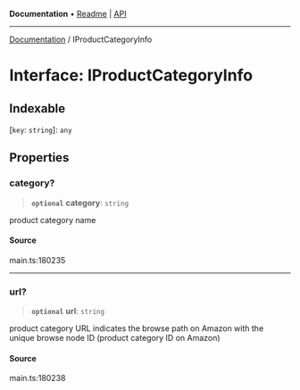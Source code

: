 **Documentation** • [Readme](../README.md) \| [API](../globals.md)

***

[Documentation](../README.md) / IProductCategoryInfo

# Interface: IProductCategoryInfo

## Indexable

 \[`key`: `string`\]: `any`

## Properties

### category?

> **`optional`** **category**: `string`

product category name

#### Source

main.ts:180235

***

### url?

> **`optional`** **url**: `string`

product category URL
indicates the browse path on Amazon with the unique browse node ID (product category ID on Amazon)

#### Source

main.ts:180238
